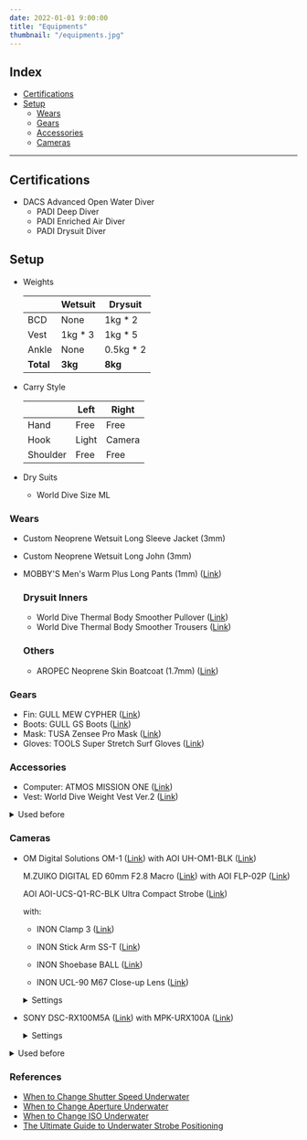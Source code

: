```yaml
---
date: 2022-01-01 9:00:00
title: "Equipments"
thumbnail: "/equipments.jpg"
---
```


## Index

- [Certifications](#certifications)
- [Setup](#setup)
  - [Wears](#wears)
  - [Gears](#gears)
  - [Accessories](#accessories)
  - [Cameras](#cameras)

---

<h2 id="certifications">Certifications</h2>

- DACS Advanced Open Water Diver
  - PADI Deep Diver
  - PADI Enriched Air Diver
  - PADI Drysuit Diver

<h2 id="setup">Setup</h2>

- Weights

  |           | Wetsuit  | Drysuit    |
  | --------- | -------- | ---------- |
  | BCD       | None     | 1kg \* 2   |
  | Vest      | 1kg \* 3 | 1kg \* 5   |
  | Ankle     | None     | 0.5kg \* 2 |
  | **Total** | **3kg**  | **8kg**    |

- Carry Style

  |          | Left  | Right  |
  | -------- | ----- | ------ |
  | Hand     | Free  | Free   |
  | Hook     | Light | Camera |
  | Shoulder | Free  | Free   |

- Dry Suits

  - World Dive Size ML

<h3 id="wears">Wears</h2>

- Custom Neoprene Wetsuit Long Sleeve Jacket (3mm)
- Custom Neoprene Wetsuit Long John (3mm)
- MOBBY'S Men's Warm Plus Long Pants (1mm) (<a href="https://www.mobby.co.jp/products/warm_plus_men_lp/">Link</a>)

  ### Drysuit Inners

  - World Dive Thermal Body Smoother Pullover (<a href="https://www.amazon.co.jp/dp/B00EUWJYUG">Link</a>)
  - World Dive Thermal Body Smoother Trousers (<a href="https://www.amazon.co.jp/dp/B00EUWC0ES">Link</a>)

  ### Others

  - AROPEC Neoprene Skin Boatcoat (1.7mm) (<a href="https://item.rakuten.co.jp/aqros/1000237/">Link</a>)

<h3 id="gears">Gears</h2>

- Fin: GULL MEW CYPHER (<a href="https://gull.kinugawa-net.co.jp/products/fins/mewcypher/">Link</a>)
- Boots: GULL GS Boots (<a href="https://gull.kinugawa-net.co.jp/products/boots_gloves/boots/mens/gsboots_m/">Link</a>)
- Mask: TUSA Zensee Pro Mask (<a href="https://tusa.com/us-en/TUSA/Masks/Zensee_Pro_Mask">Link</a>)
- Gloves: TOOLS Super Stretch Surf Gloves (<a href="https://www.amazon.co.jp/dp/B00GCYSAZU">Link</a>)

<h3 id="accessories">Accessories</h2>

- Computer: ATMOS MISSION ONE (<a href="https://www.atmos.app/missionone/">Link</a>)
- Vest: World Dive Weight Vest Ver.2 (<a href="https://www.amazon.co.jp/dp/B00EVEKSZI/">Link</a>)

<details><summary>Used before</summary>
  - Light: TOVATEC FUSION 1050 (<a href="https://tovatec.com/collections/lights/products/fus1050">Link</a>)
  - Other: TOOLS Magic Heater (<a href="https://www.amazon.co.jp/dp/B00PRM3IAK">Link</a>)
</details>

<h3 id="cameras">Cameras</h2>

- OM Digital Solutions OM-1 (<a href="https://jp.omsystem.com/product/dslr/om-omd/om/om1/spec.html">Link</a>) with AOI UH-OM1-BLK (<a href="http://www.fisheye-jp.com/products/uh-om1-blk.html">Link</a>)

  M.ZUIKO DIGITAL ED 60mm F2.8 Macro (<a href="https://jp.omsystem.com/product/lens/macro/60_28macro/index.html">Link</a>) with AOI FLP-02P (<a href="http://www.fisheye-jp.com/products/flp-02p.html">Link</a>)

  AOI AOI-UCS-Q1-RC-BLK Ultra Compact Strobe (<a href="http://www.fisheye-jp.com/products/ucs_q1_rc.html">Link</a>)

  with:

  - INON Clamp 3 (<a href="http://www.inon.co.jp/products/armsystem/components.html">Link</a>)
  - INON Stick Arm SS-T (<a href="https://www.inon.co.jp/products/armsystem/arm.html">Link</a>)
  - INON Shoebase BALL (<a href="http://www.inon.co.jp/products/armsystem/shoebase.html">Link</a>)

  - INON UCL-90 M67 Close-up Lens (<a href="http://www.inon.co.jp/products/lens/ucl90m67/spec.html">Link</a>)

  <details><summary>Settings</summary>

  - **Software**

    - Version: 1.5

  - **Global Settings**

    - Night Live View: On
    - Object Recognition: Bird
    - Buttom Customization:
      - ISO <- Object Recognition
    - White Balance: Auto
    - Flash Optimization: -0.5
    - AF Mode: Continuous AF
    - Shutter Speed: 1/250
    - ISO: 200
    - f</I>/2.8 - 8.0

  - **Shutter Mode: Single**

    - AF Target: Single
    - RC Mode: On

  - **Shutter Mode: Drive**

    - AF Target: Cross
    - RC Mode: Off

    - 💡 Use Pre flash cancel mode with drive mode

      1. Set shutter mode to single shot
      2. Set the strobe dial to manual
      3. Boot the strobe
      4. Send a flash signal once in single shot
      5. Wait two lights blink blue-blue
      6. Change shutter mode to drive mode

  - References

    - [(Japanese: Feb. 2023) OM-1 is the best for underwater photograph](https://jp.omsystem.com/product/dslr/om-omd/om/om1/special/review/shimizu-jun/index.html)
    - [(Japanese: Sep. 2023) Recommended Macro Lenses and Photography Methods](https://oceana.ne.jp/diving/138887)
    - [(Japanese: Nov. 2023) Macro Shooting of Fast Moving Fishes](https://oceana.ne.jp/diving/139707)
    - [(Japanese: Feb. 2024) How to Photograph Nudibranchs: Part 1](https://oceana.ne.jp/diving/diving-equipment/141203)

  </details>

- SONY DSC-RX100M5A (<a href="https://www.sony.jp/cyber-shot/products/DSC-RX100M5A/spec.html">Link</a>) with MPK-URX100A (<a href="https://www.sony.jp/cyber-shot/products/MPK-URX100A/">Link</a>)

  <details><summary>Settings</summary>

  - Software Version: 1.0

  - Defaults

    - f</I>/1.8
    - SP (Shutter Priority) mode

  - Picture Settings

    - File Format: RAW+JPEG
    - JPEG Quality: Fine
    - JPEG Image Size: L (20M)
    - Aspect Ratio: 3:2 (Standard Film)
    - Focus Mode: Continuous AF or DMF (Single-shot AF)
    - Focus Area: Center
    - White Balance: Underwater Auto
    - Flash Mode: Flash Off
    - ISO: AUTO
    - ISO AUTO Min. SS: 1/250 \* Means preventing high ISO
    - AF illuminator: Off
    - Face Prty In Mlti Mtr: Off
    - DRO / Auto HDR: Off
    - Regist. Faces Priority: Off
    - Peaking Display: On \* Active when enabled DMF mode

  - Video Settings

    - File Format: XAVC S HD

  - Setup

    Pwr Save Start Time: 1 Min

  </details>

<details><summary>Used before</summary>

- GoPro HERO8 (<a href="https://gopro.com/en/us/shop/cameras/hero8-black/CHDHX-801-master.html">Link</a>) with Protective Housing (<a href="https://gopro.com/en/us/shop/mounts-accessories/hero8-black-protective-housing/AJDIV-001.html">Link</a>)

  - Software Version: 2.51

  - Preferences

    - Voice Control: Off
    - Screen Saver: 1 Min
    - Auto Power Off: 5 Min

  - Standard Profile

    - Resolution: 4K
    - FPS: 60
    - Lens: Wide (Default)
    - HyperSmooth: On (Default)
    - Clips: Off (Default)
    - Bit Rate: High
    - EV Comp: 0
    - White Balance: 6500K
    - ISO Min: 100 (Default)
    - ISO Max: 1600
    - Sharpness: Medium
    - Color: Flat
    - RAW Audio: Off (Default)
    - Wind: Auto (Default)

- Nikon COOLPIX W300 (<a href="https://www.nikon-image.com/products/compact/lineup/w300/spec.html">Link</a>)

  - Software Version: 1.5

  - Picture Settings

    - Resolution: 4608 x 3456

  - Movie Settings

    - RES/FPS: 1080/60p
    - AF Mode: AF-F

  - Setup Menu

    - Underwater Flash: ON
    - Action Control Response: 1
    - Playback Action Control: OFF
    - Auto Off: 1m
      LED Light Timer: 5m

  </details>

<h3 id="references">References</h3>

- [When to Change Shutter Speed Underwater](https://www.ikelite.com/blogs/advanced-techniques/when-to-change-iso-underwater)
- [When to Change Aperture Underwater](https://www.ikelite.com/blogs/advanced-techniques/when-to-change-aperture-underwater)
- [When to Change ISO Underwater](https://www.ikelite.com/blogs/advanced-techniques/when-to-change-iso-underwater)
- [The Ultimate Guide to Underwater Strobe Positioning](https://www.housingcamera.com/blog/guides-tutorials/ultimate-guide-underwater-strobe-positioning)
